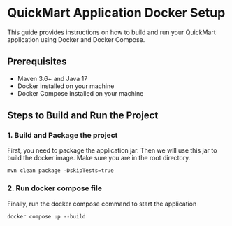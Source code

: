 # QuickMart Application Docker Setup

This guide provides instructions on how to build and run your QuickMart application using Docker and Docker Compose.

## Prerequisites

- Maven 3.6+ and Java 17
- Docker installed on your machine
- Docker Compose installed on your machine

## Steps to Build and Run the Project

### 1. Build and Package the project

First, you need to package the application jar. Then we will use this jar to build the docker image.
Make sure you are in the root directory.

```
mvn clean package -DskipTests=true
```

### 2. Run docker compose file

Finally, run the docker compose command to start the application

```
docker compose up --build
```
